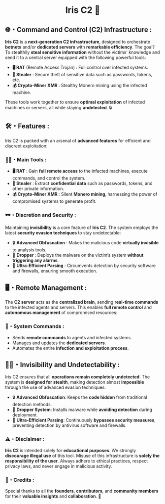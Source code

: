 <h1 align="center">Iris C2 🚀</h1>

## 🌐・Command and Control (C2) Infrastructure :

**Iris C2** is a **next-generation C2 infrastructure**, designed to orchestrate **botnets** and/or **dedicated servers** with **remarkable efficiency**. The goal? To stealthily **steal sensitive information** without the victims' knowledge and send it to a central server equipped with the following powerful tools:
- **🖥️ RAT** (Remote Access Trojan) : Full control over infected systems.
- **🔐 Stealer** : Secure theft of sensitive data such as passwords, tokens, etc.
- **💰 Crypto-Miner XMR** : Stealthy Monero mining using the infected machine.

These tools work together to ensure **optimal exploitation** of infected machines or servers, all while staying **undetected**. 🔒

## 🛠️・Features :

Iris C2 is packed with an arsenal of **advanced features** for efficient and discreet exploitation:

### 🧑‍💻・**Main Tools** :

- **🖥️ RAT** : Gain **full remote access** to the infected machines, execute commands, and control the system.
- **🔐 Stealer** : Extract **confidential data** such as passwords, tokens, and other private information.
- **💰 Crypto-Miner XMR** : Silent **Monero mining**, harnessing the power of compromised systems to generate profit.

### 🕶️・**Discretion and Security** :
Maintaining **invisibility** is a core feature of **Iris C2**. The system employs the latest **security evasion techniques** to stay undetectable:

- 🔒 **Advanced Obfuscation** : Makes the malicious code **virtually invisible** to analysis tools.
- 🛑 **Dropper** : Deploys the malware on the victim’s system **without triggering any alarms**.
- 🧹 **Ultra-Efficient Parsing** : Circumvents detection by security software and firewalls, ensuring smooth execution.

## 🖥️・Remote Management :

The **C2 server** acts as the **centralized brain**, sending **real-time commands** to the infected agents and servers. This enables **full remote control** and **autonomous management** of compromised resources:

### 📡・**System Commands** :
- Sends **remote commands** to agents and infected systems.
- Manages and updates the **dedicated servers**.
- Automates the entire **infection and exploitation process**.

## 🏴‍☠️・Invisibility and Undetectability :

Iris C2 ensures that all **operations remain completely undetected**. The system is **designed for stealth**, making detection almost **impossible** through the use of advanced evasion techniques:

- 🔒 **Advanced Obfuscation**: Keeps the **code hidden** from traditional detection methods.
- 🛑 **Dropper System**: Installs malware while **avoiding detection** during deployment.
- 🧹 **Ultra-Efficient Parsing**: Continuously **bypasses security measures**, preventing detection by antivirus software and firewalls.

### ⚠️・Disclaimer :

**Iris C2** is intended solely for **educational purposes**. We strongly **discourage illegal use** of this tool. Misuse of this infrastructure is **solely the responsibility of the user**. Always adhere to ethical practices, respect privacy laws, and never engage in malicious activity.

### 📜・Credits :

Special thanks to all the **founders**, **contributors**, and **community members** for their **valuable insights** and **collaboration**. 🌟
